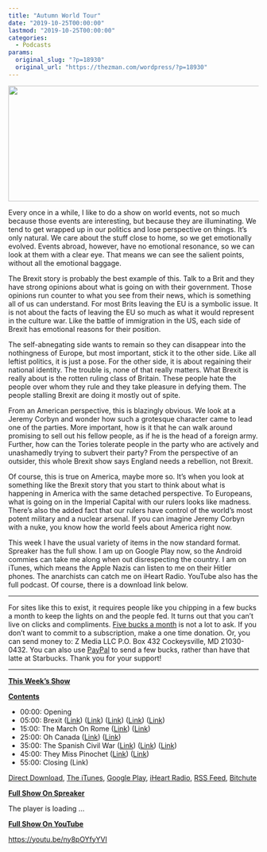 ```yaml
---
title: "Autumn World Tour"
date: "2019-10-25T00:00:00"
lastmod: "2019-10-25T00:00:00"
categories:
  - Podcasts
params:
  original_slug: "?p=18930"
  original_url: "https://thezman.com/wordpress/?p=18930"
---
```


[<img
src="http://thezman.com/wordpress/wp-content/uploads/2018/01/Power-Hour.png"
decoding="async" width="600" height="233" />](http://thezman.com/wordpress/wp-content/uploads/2018/01/Power-Hour.png)

Every once in a while, I like to do a show on world events, not so much
because those events are interesting, but because they are illuminating.
We tend to get wrapped up in our politics and lose perspective on
things. It’s only natural. We care about the stuff close to home, so we
get emotionally evolved. Events abroad, however, have no emotional
resonance, so we can look at them with a clear eye. That means we can
see the salient points, without all the emotional baggage.

The Brexit story is probably the best example of this. Talk to a Brit
and they have strong opinions about what is going on with their
government. Those opinions run counter to what you see from their news,
which is something all of us can understand. For most Brits leaving the
EU is a symbolic issue. It is not about the facts of leaving the EU so
much as what it would represent in the culture war. Like the battle of
immigration in the US, each side of Brexit has emotional reasons for
their position.

The self-abnegating side wants to remain so they can disappear into the
nothingness of Europe, but most important, stick it to the other side.
Like all leftist politics, it is just a pose. For the other side, it is
about regaining their national identity. The trouble is, none of that
really matters. What Brexit is really about is the rotten ruling class
of Britain. These people hate the people over whom they rule and they
take pleasure in defying them. The people stalling Brexit are doing it
mostly out of spite.

From an American perspective, this is blazingly obvious. We look at a
Jeremy Corbyn and wonder how such a grotesque character came to lead one
of the parties. More important, how is it that he can walk around
promising to sell out his fellow people, as if he is the head of a
foreign army. Further, how can the Tories tolerate people in the party
who are actively and unashamedly trying to subvert their party? From the
perspective of an outsider, this whole Brexit show says England needs a
rebellion, not Brexit.

Of course, this is true on America, maybe more so. It’s when you look at
something like the Brexit story that you start to think about what is
happening in America with the same detached perspective. To Europeans,
what is going on in the Imperial Capital with our rulers looks like
madness. There’s also the added fact that our rulers have control of the
world’s most potent military and a nuclear arsenal. If you can imagine
Jeremy Corbyn with a nuke, you know how the world feels about America
right now.

This week I have the usual variety of items in the now standard format.
Spreaker has the full show. I am up on Google Play now, so the Android
commies can take me along when out disrespecting the country. I am on
iTunes, which means the Apple Nazis can listen to me on their Hitler
phones. The anarchists can catch me on iHeart Radio. YouTube also has
the full podcast. Of course, there is a download link below.

------------------------------------------------------------------------

For sites like this to exist, it requires people like you chipping in a
few bucks a month to keep the lights on and the people fed. It turns out
that you can’t live on clicks and compliments.
<a href="https://www.subscribestar.com/the-z-blog"
rel="noopener noreferrer" target="_blank">Five bucks a month</a> is not
a lot to ask. If you don’t want to commit to a subscription, make a one
time donation. Or, you can send money to: Z Media LLC P.O. Box 432
Cockeysville, MD 21030-0432. You can also use <a
href="https://www.paypal.com/cgi-bin/webscr?cmd=_s-xclick&amp;hosted_button_id=UDAS2Q8JYA6CN&amp;source=url"
rel="noopener noreferrer" target="_blank">PayPal</a> to send a few
bucks, rather than have that latte at Starbucks. Thank you for your
support!

------------------------------------------------------------------------

**<u>This Week’s Show</u>**

**<u>Contents</u>**

-   00:00: Opening
-   05:00: Brexit
    (<a href="https://www.bbc.com/news/world-europe-50110214"
    rel="noopener noreferrer" target="_blank">Link</a>) (<a
    href="https://www.thesun.co.uk/news/brexit/10191610/brexit-latest-boris-johnson-vote-commons/"
    rel="noopener noreferrer" target="_blank">Link</a>) (<a
    href="https://www.zerohedge.com/geopolitical/january-brexit-extension-increases-chance-no-deal"
    rel="noopener noreferrer" target="_blank">Link</a>)
    (<a href="https://www.bbc.com/news/uk-politics-50170913"
    rel="noopener noreferrer" target="_blank">Link</a>)
    (<a href="https://www.bbc.com/news/world-europe-50171649"
    rel="noopener noreferrer" target="_blank">Link</a>)
-   15:00: The March On Rome (<a
    href="https://www.economist.com/europe/2019/10/16/italy-sends-a-sensible-budget-to-brussels"
    rel="noopener noreferrer" target="_blank">Link</a>) (<a
    href="https://www.theguardian.com/world/2019/oct/19/thousands-take-to-streets-in-rome-for-far-right-rally-salvini"
    rel="noopener noreferrer" target="_blank">Link</a>)
-   25:00: Oh Canada
    (<a href="https://www.bbc.com/news/world-us-canada-50103847"
    rel="noopener noreferrer" target="_blank">Link</a>)
    (<a href="https://www.bbc.com/news/world-us-canada-50130391"
    rel="noopener noreferrer" target="_blank">Link</a>)
-   35:00: The Spanish Civil War
    (<a href="https://www.apnews.com/bd014dc0fbd440f99927b35a6431caad"
    rel="noopener noreferrer" target="_blank">Link</a>) (<a
    href="https://elpais.com/elpais/2019/10/21/inenglish/1571640127_191142.html"
    rel="noopener noreferrer" target="_blank">Link</a>) (<a
    href="https://www.cnn.com/2019/10/21/europe/franco-body-exhumation-spain-intl/index.html"
    rel="noopener noreferrer" target="_blank">Link</a>)
-   45:00: They Miss Pinochet (<a
    href="https://www.washingtonpost.com/world/the_americas/more-violent-clashes-in-chile-as-many-line-up-for-food/2019/10/21/09019e4a-f464-11e9-b2d2-1f37c9d82dbb_story.html"
    rel="noopener noreferrer" target="_blank">Link</a>) (<a
    href="https://news.yahoo.com/chile-president-declares-state-emergency-violent-protests-070230347.html"
    rel="noopener noreferrer" target="_blank">Link</a>)
-   55:00: Closing (Link)

<a href="https://api.spreaker.com/v2/episodes/19678149/download.mp3"
rel="noopener noreferrer" target="_blank">Direct Download</a>, <a
href="https://itunes.apple.com/us/podcast/the-z-blog-power-hour/id1262799640?mt=2"
rel="noopener noreferrer" target="_blank">The iTunes</a>, <a
href="https://podcasts.google.com/?feed=aHR0cHM6Ly93d3cuc3ByZWFrZXIuY29tL3Nob3cvMjU4OTY1Ny9lcGlzb2Rlcy9mZWVk"
rel="noopener noreferrer" target="_blank">Google Play</a>, <a href="https://www.iheart.com/podcast/the-z-blog-power-hour-29246491/"
rel="noopener noreferrer" target="_blank">iHeart Radio,</a>
<a href="https://www.spreaker.com/show/2589657/episodes/feed"
rel="noopener noreferrer" target="_blank">RSS Feed</a>,
<a href="https://www.bitchute.com/channel/OfDOhe43n3QL/"
rel="noopener noreferrer" target="_blank">Bitchute</a>

**<u>Full Show On Spreaker</u>**

The player is loading ...

<span class="widget_spinner dark"></span>

**<u>Full Show On YouTube</u>**

https://youtu.be/ny8pOYfyYVI
